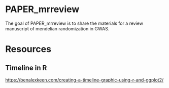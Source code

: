 
<!-- README.md is generated from README.Rmd. Please edit that file -->

# PAPER_mrreview

<!-- badges: start -->
<!-- badges: end -->

The goal of PAPER_mrreview is to share the materials for a review
manuscript of mendelian randomization in GWAS.

# Resources

## Timeline in R

<https://benalexkeen.com/creating-a-timeline-graphic-using-r-and-ggplot2/>
